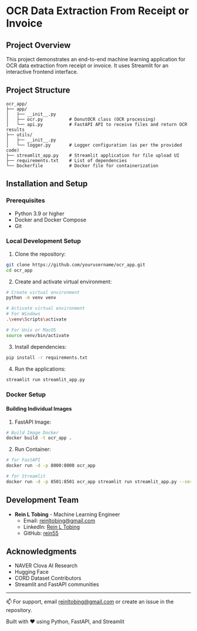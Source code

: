 # OCR Data Extraction From Receipt or Invoice

## Project Overview

This project demonstrates an end-to-end machine learning application for OCR data extraction from receipt or invoice. It uses Streamlit for an interactive frontend interface.

## Project Structure
```plaintext
ocr_app/
├── app/
│   ├── __init__.py
│   ├── ocr.py          # DonutOCR class (OCR processing)
│   └── api.py          # FastAPI API to receive files and return OCR results
├── utils/
│   ├── __init__.py
│   └── logger.py       # Logger configuration (as per the provided code)
├── streamlit_app.py    # Streamlit application for file upload UI
├── requirements.txt    # List of dependencies
└── Dockerfile          # Docker file for containerization
```

## Installation and Setup

### Prerequisites
- Python 3.9 or higher
- Docker and Docker Compose
- Git

### Local Development Setup

1. Clone the repository:
```bash
git clone https://github.com/yourusername/ocr_app.git
cd ocr_app
```

2. Create and activate virtual environment:
```bash
# Create virtual environment
python -m venv venv
```

```bash
# Activate virtual environment
# For Windows
.\venv\Scripts\activate
```

```bash
# For Unix or MacOS
source venv/bin/activate
```

3. Install dependencies:
```bash
pip install -r requirements.txt
```

4. Run the applications:
```bash
streamlit run streamlit_app.py
```

### Docker Setup

#### Building Individual Images

1. FastAPI Image:
```bash
# Build Image Docker
docker build -t ocr_app .

```

2. Run Container:
```bash
# for FastAPI
docker run -d -p 8000:8000 ocr_app
```

```bash
# for Streamlit
docker run -d -p 8501:8501 ocr_app streamlit run streamlit_app.py --server.port 8501 --server.address 0.0.0.0
```

## Development Team
- **Rein L Tobing** - Machine Learning Engineer
  - Email: reinltobing@gmail.com
  - LinkedIn: [Rein L Tobing](https://www.linkedin.com/in/rein-l-tobing/)
  - GitHub: [rein55](https://github.com/rein55)

## Acknowledgments
- NAVER Clova AI Research
- Hugging Face
- CORD Dataset Contributors
- Streamlit and FastAPI communities

---
📫 For support, email reinltobing@gmail.com or create an issue in the repository.

Built with ❤️ using Python, FastAPI, and Streamlit